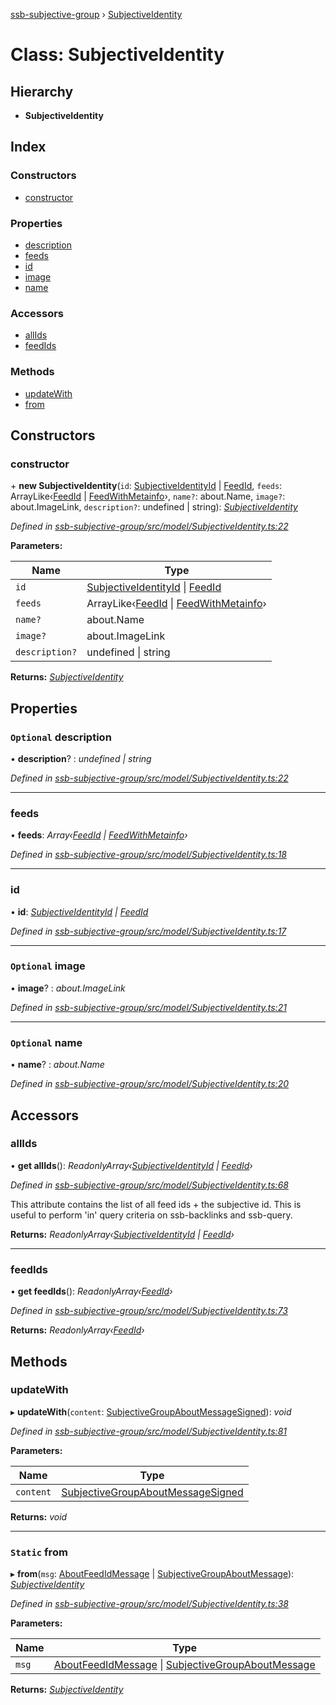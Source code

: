 [ssb-subjective-group](../README.md) › [SubjectiveIdentity](subjectiveidentity.md)

# Class: SubjectiveIdentity

## Hierarchy

* **SubjectiveIdentity**

## Index

### Constructors

* [constructor](subjectiveidentity.md#constructor)

### Properties

* [description](subjectiveidentity.md#optional-description)
* [feeds](subjectiveidentity.md#feeds)
* [id](subjectiveidentity.md#id)
* [image](subjectiveidentity.md#optional-image)
* [name](subjectiveidentity.md#optional-name)

### Accessors

* [allIds](subjectiveidentity.md#allids)
* [feedIds](subjectiveidentity.md#feedids)

### Methods

* [updateWith](subjectiveidentity.md#updatewith)
* [from](subjectiveidentity.md#static-from)

## Constructors

###  constructor

\+ **new SubjectiveIdentity**(`id`: [SubjectiveIdentityId](../README.md#subjectiveidentityid) | [FeedId](../README.md#feedid), `feeds`: ArrayLike‹[FeedId](../README.md#feedid) | [FeedWithMetainfo](../README.md#feedwithmetainfo)›, `name?`: about.Name, `image?`: about.ImageLink, `description?`: undefined | string): *[SubjectiveIdentity](subjectiveidentity.md)*

*Defined in [ssb-subjective-group/src/model/SubjectiveIdentity.ts:22](https://github.com/gpicron/ssb-subjective-group/blob/8054028/src/model/SubjectiveIdentity.ts#L22)*

**Parameters:**

Name | Type |
------ | ------ |
`id` | [SubjectiveIdentityId](../README.md#subjectiveidentityid) &#124; [FeedId](../README.md#feedid) |
`feeds` | ArrayLike‹[FeedId](../README.md#feedid) &#124; [FeedWithMetainfo](../README.md#feedwithmetainfo)› |
`name?` | about.Name |
`image?` | about.ImageLink |
`description?` | undefined &#124; string |

**Returns:** *[SubjectiveIdentity](subjectiveidentity.md)*

## Properties

### `Optional` description

• **description**? : *undefined | string*

*Defined in [ssb-subjective-group/src/model/SubjectiveIdentity.ts:22](https://github.com/gpicron/ssb-subjective-group/blob/8054028/src/model/SubjectiveIdentity.ts#L22)*

___

###  feeds

• **feeds**: *Array‹[FeedId](../README.md#feedid) | [FeedWithMetainfo](../README.md#feedwithmetainfo)›*

*Defined in [ssb-subjective-group/src/model/SubjectiveIdentity.ts:18](https://github.com/gpicron/ssb-subjective-group/blob/8054028/src/model/SubjectiveIdentity.ts#L18)*

___

###  id

• **id**: *[SubjectiveIdentityId](../README.md#subjectiveidentityid) | [FeedId](../README.md#feedid)*

*Defined in [ssb-subjective-group/src/model/SubjectiveIdentity.ts:17](https://github.com/gpicron/ssb-subjective-group/blob/8054028/src/model/SubjectiveIdentity.ts#L17)*

___

### `Optional` image

• **image**? : *about.ImageLink*

*Defined in [ssb-subjective-group/src/model/SubjectiveIdentity.ts:21](https://github.com/gpicron/ssb-subjective-group/blob/8054028/src/model/SubjectiveIdentity.ts#L21)*

___

### `Optional` name

• **name**? : *about.Name*

*Defined in [ssb-subjective-group/src/model/SubjectiveIdentity.ts:20](https://github.com/gpicron/ssb-subjective-group/blob/8054028/src/model/SubjectiveIdentity.ts#L20)*

## Accessors

###  allIds

• **get allIds**(): *ReadonlyArray‹[SubjectiveIdentityId](../README.md#subjectiveidentityid) | [FeedId](../README.md#feedid)›*

*Defined in [ssb-subjective-group/src/model/SubjectiveIdentity.ts:68](https://github.com/gpicron/ssb-subjective-group/blob/8054028/src/model/SubjectiveIdentity.ts#L68)*

This attribute contains the list of all feed ids + the subjective id.  This is useful to perform 'in' query criteria on
ssb-backlinks and ssb-query.

**Returns:** *ReadonlyArray‹[SubjectiveIdentityId](../README.md#subjectiveidentityid) | [FeedId](../README.md#feedid)›*

___

###  feedIds

• **get feedIds**(): *ReadonlyArray‹[FeedId](../README.md#feedid)›*

*Defined in [ssb-subjective-group/src/model/SubjectiveIdentity.ts:73](https://github.com/gpicron/ssb-subjective-group/blob/8054028/src/model/SubjectiveIdentity.ts#L73)*

**Returns:** *ReadonlyArray‹[FeedId](../README.md#feedid)›*

## Methods

###  updateWith

▸ **updateWith**(`content`: [SubjectiveGroupAboutMessageSigned](../interfaces/subjectivegroupaboutmessagesigned.md)): *void*

*Defined in [ssb-subjective-group/src/model/SubjectiveIdentity.ts:81](https://github.com/gpicron/ssb-subjective-group/blob/8054028/src/model/SubjectiveIdentity.ts#L81)*

**Parameters:**

Name | Type |
------ | ------ |
`content` | [SubjectiveGroupAboutMessageSigned](../interfaces/subjectivegroupaboutmessagesigned.md) |

**Returns:** *void*

___

### `Static` from

▸ **from**(`msg`: [AboutFeedIdMessage](../interfaces/aboutfeedidmessage.md) | [SubjectiveGroupAboutMessage](../interfaces/subjectivegroupaboutmessage.md)): *[SubjectiveIdentity](subjectiveidentity.md)*

*Defined in [ssb-subjective-group/src/model/SubjectiveIdentity.ts:38](https://github.com/gpicron/ssb-subjective-group/blob/8054028/src/model/SubjectiveIdentity.ts#L38)*

**Parameters:**

Name | Type |
------ | ------ |
`msg` | [AboutFeedIdMessage](../interfaces/aboutfeedidmessage.md) &#124; [SubjectiveGroupAboutMessage](../interfaces/subjectivegroupaboutmessage.md) |

**Returns:** *[SubjectiveIdentity](subjectiveidentity.md)*
